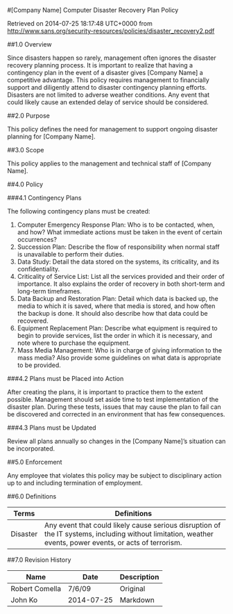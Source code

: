 #[Company Name] Computer Disaster Recovery Plan Policy

Retrieved on 2014-07-25 18:17:48 UTC+0000 from http://www.sans.org/security-resources/policies/disaster_recovery2.pdf

##1.0 Overview

Since disasters happen so rarely, management often ignores the disaster recovery planning 
process. It is important to realize that having a contingency plan in the event of a disaster gives 
[Company Name] a competitive advantage. This policy requires management to financially 
support and diligently attend to disaster contingency planning efforts. Disasters are not limited to 
adverse weather conditions. Any event that could likely cause an extended delay of service 
should be considered. 

##2.0 Purpose 

This policy defines the need for management to support ongoing disaster planning for [Company 
Name].
 
##3.0 Scope 

This policy applies to the management and technical staff of [Company Name]. 
 
##4.0 Policy

###4.1 Contingency Plans

The following contingency plans must be created:

1. Computer Emergency Response Plan: Who is to be contacted, when, and how? What immediate actions must be taken in the event of certain occurrences?
2. Succession Plan: Describe the flow of responsibility when normal staff is unavailable to perform their duties.
3. Data Study: Detail the data stored on the systems, its criticality, and its confidentiality. 
4. Criticality of Service List: List all the services provided and their order of importance. It also explains the order of recovery in both short-term and long-term timeframes. 
5. Data Backup and Restoration Plan: Detail which data is backed up, the media to which it is saved, where that media is stored, and how often the backup is done. It should also describe how that data could be recovered.
6. Equipment Replacement Plan: Describe what equipment is required to begin to provide services, list the order in which it is necessary, and note where to purchase the equipment.
7. Mass Media Management: Who is in charge of giving information to the mass media? Also provide some guidelines on what data is appropriate to be provided. 

###4.2 Plans must be Placed into Action

After creating the plans, it is important to practice them to the extent possible. Management 
should set aside time to test implementation of the disaster plan. During these tests, issues that 
may cause the plan to fail can be discovered and corrected in an environment that has few 
consequences. 

###4.3 Plans must be Updated

Review all plans annually so changes in the [Company Name]’s situation can be incorporated. 

##5.0 Enforcement

Any employee that violates this policy may be subject to disciplinary action up to and including 
termination of employment. 
 
##6.0 Definitions

Terms    | Definitions 
---------|------------
Disaster | Any event that could likely cause serious disruption of the IT systems, including without limitation, weather events, power events, or acts of terrorism.
 
##7.0 Revision History

Name           | Date       | Description
---------------|------------|------------
Robert Comella | 7/6/09     | Original
John Ko        | 2014-07-25 | Markdown
